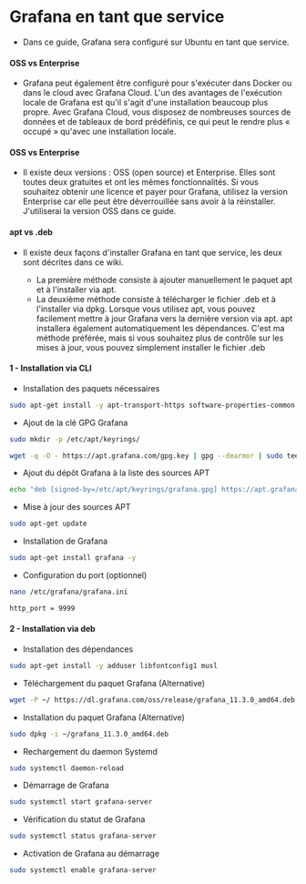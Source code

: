 # Grafana en tant que service 

- Dans ce guide, Grafana sera configuré sur Ubuntu en tant que service.

#### OSS vs Enterprise 

- Grafana peut également être configuré pour s'exécuter dans Docker ou dans le cloud avec Grafana Cloud. L'un des avantages de l'exécution locale de Grafana est qu'il s'agit d'une installation beaucoup plus propre. Avec Grafana Cloud, vous disposez de nombreuses sources de données et de tableaux de bord prédéfinis, ce qui peut le rendre plus « occupé » qu'avec une installation locale.

#### OSS vs Enterprise

- Il existe deux versions : OSS (open source) et Enterprise. Elles sont toutes deux gratuites et ont les mêmes fonctionnalités. Si vous souhaitez obtenir une licence et payer pour Grafana, utilisez la version Enterprise car elle peut être déverrouillée sans avoir à la réinstaller. J'utiliserai la version OSS dans ce guide.

#### apt vs .deb

- Il existe deux façons d'installer Grafana en tant que service, les deux sont décrites dans ce wiki.

  - La première méthode consiste à ajouter manuellement le paquet apt et à l'installer via apt.
  - La deuxième méthode consiste à télécharger le fichier .deb et à l'installer via dpkg. Lorsque vous utilisez apt, vous pouvez facilement mettre à jour Grafana vers la dernière version via apt. apt installera également automatiquement les dépendances. C'est ma méthode préférée, mais si vous souhaitez plus de contrôle sur les mises à jour, vous pouvez simplement installer le fichier .deb

#### 1 - Installation via CLI

- Installation des paquets nécessaires

```sh
sudo apt-get install -y apt-transport-https software-properties-common wget
```

- Ajout de la clé GPG Grafana

```sh
sudo mkdir -p /etc/apt/keyrings/

wget -q -O - https://apt.grafana.com/gpg.key | gpg --dearmor | sudo tee /etc/apt/keyrings/grafana.gpg > /dev/null
```

- Ajout du dépôt Grafana à la liste des sources APT

```sh
echo "deb [signed-by=/etc/apt/keyrings/grafana.gpg] https://apt.grafana.com stable main" | sudo tee -a /etc/apt/sources.list.d/grafana.list
```

- Mise à jour des sources APT

```sh
sudo apt-get update
```

- Installation de Grafana

```sh
sudo apt-get install grafana -y
```

- Configuration du port (optionnel)

```sh
nano /etc/grafana/grafana.ini
```

```sh
http_port = 9999
```

#### 2 - Installation via deb

- Installation des dépendances

```sh
sudo apt-get install -y adduser libfontconfig1 musl
```

- Téléchargement du paquet Grafana (Alternative)

```sh
wget -P ~/ https://dl.grafana.com/oss/release/grafana_11.3.0_amd64.deb
```

- Installation du paquet Grafana (Alternative)

```sh
sudo dpkg -i ~/grafana_11.3.0_amd64.deb
```

- Rechargement du daemon Systemd

```sh
sudo systemctl daemon-reload
```

- Démarrage de Grafana

```sh
sudo systemctl start grafana-server
```

- Vérification du statut de Grafana

```sh
sudo systemctl status grafana-server
```

- Activation de Grafana au démarrage

```sh
sudo systemctl enable grafana-server
```
